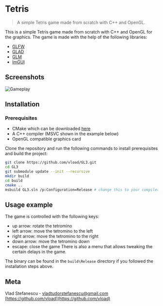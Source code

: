 # Tetris
> A simple Tetris game made from scratch with C++ and OpenGL.

This is a simple Tetris game made from scratch with C++ and OpenGL for the graphics. The game is made with the help of the following libraries:
- [GLFW](https://www.glfw.org/)
- [GLAD](https://glad.dav1d.de/)
- [GLM](https://github.com/g-truc/glm)
- [ImGUI](https://github.com/ocornut/imgui)

## Screenshots

![Gameplay](/screenshots/screenshot1.png?raw=true "Gameplay")

## Installation

### Prerequisites
- CMake which can be downloaded [here](https://cmake.org/download/)
- A C++ compiler (MSVC shown in the example below)
- OpenGL compatible graphics card

Clone the repository and run the following commands to install prerequisites and build the project:
```sh
git clone https://github.com/vload/GL3.git
cd GL3
git submodule update --init --recursive
mkdir build
cd build
cmake ..
msbuild GL3.sln /p:Configuration=Release # change this to your compiler
```

## Usage example

The game is controlled with the following keys:
- up arrow: rotate the tetromino
- left arrow: move the tetromino to the left
- right arrow: move the tetromino to the right
- down arrow: move the tetromino down
- escape: close the game
There is also a menu that allows tweaking the certain delays in the game.

The binary can be found in the `build\Release` directory if you followed the installation steps above.

## Meta

Vlad Stefanescu - vladtudorstefanescu@gmail.com
[https://github.com/vload](https://github.com/vload)
